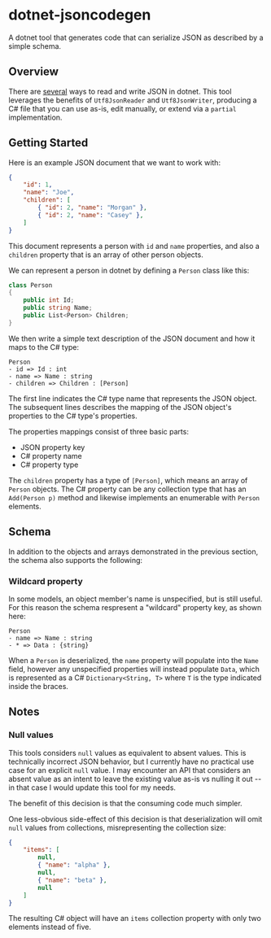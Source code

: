 # dotnet-jsoncodegen

A dotnet tool that generates code that can serialize JSON as described by a simple schema.

## Overview

There are [several](https://learn.microsoft.com/en-us/dotnet/standard/serialization/system-text-json/overview?pivots=dotnet-7-0) ways to read and write JSON in dotnet. This tool leverages the benefits of `Utf8JsonReader` and `Utf8JsonWriter`, producing a C# file that you can use as-is, edit manually, or extend via a `partial` implementation.

## Getting Started

Here is an example JSON document that we want to work with:

```json
{
    "id": 1,
    "name": "Joe",
    "children": [
        { "id": 2, "name": "Morgan" },
        { "id": 2, "name": "Casey" },
    ]
}
```

This document represents a person with `id` and `name` properties, and also a `children` property that is an array of other person objects.

We can represent a person in dotnet by defining a `Person` class like this:

```csharp
class Person
{
    public int Id;
    public string Name;
    public List<Person> Children;
}
```

We then write a simple text description of the JSON document and how it maps to the C# type:

```
Person
- id => Id : int
- name => Name : string
- children => Children : [Person]
```

The first line indicates the C# type name that represents the JSON object.
The subsequent lines describes the mapping of the JSON object's properties to the C# type's properties.

The properties mappings consist of three basic parts:
* JSON property key
* C# property name
* C# property type

The `children` property has a type of `[Person]`, which means an array of `Person` objects. The C# property can be any collection type that has an `Add(Person p)` method and likewise implements an enumerable with `Person` elements.

## Schema

In addition to the objects and arrays demonstrated in the previous section, the schema also supports the following:

### Wildcard property

In some models, an object member's name is unspecified, but is still useful. For this reason the schema respresent a "wildcard" property key, as shown here:

```
Person
- name => Name : string
- * => Data : {string}
```

When a `Person` is deserialized, the `name` property will populate into the `Name` field, however any unspecified properties will instead populate `Data`, which is represented as a C# `Dictionary<String, T>` where `T` is the type indicated inside the braces.

## Notes

### Null values

This tools considers `null` values as equivalent to absent values. This is technically incorrect JSON behavior, but I currently have no practical use case for an explicit `null` value. I may encounter an API that considers an absent value as an intent to leave the existing value as-is vs nulling it out -- in that case I would update this tool for my needs.

The benefit of this decision is that the consuming code much simpler.

One less-obvious side-effect of this decision is that deserialization will omit `null` values from collections, misrepresenting the collection size:

```json
{
    "items": [
        null,
        { "name": "alpha" },
        null,
        { "name": "beta" },
        null
    ]
}
```

The resulting C# object will have an `items` collection property with only two elements instead of five.
